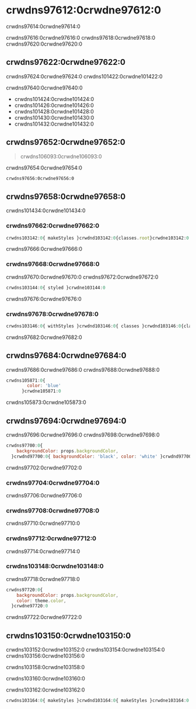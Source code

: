 # crwdns97612:0crwdne97612:0

<p class="description">crwdns97614:0crwdne97614:0</p>

crwdns97616:0crwdne97616:0 crwdns97618:0crwdne97618:0 crwdns97620:0crwdne97620:0

## crwdns97622:0crwdne97622:0

crwdns97624:0crwdne97624:0 crwdns101422:0crwdne101422:0

crwdns97640:0crwdne97640:0

- crwdns101424:0crwdne101424:0
- crwdns101426:0crwdne101426:0
- crwdns101428:0crwdne101428:0
- crwdns101430:0crwdne101430:0
- crwdns101432:0crwdne101432:0

## crwdns97652:0crwdne97652:0

> crwdns106093:0crwdne106093:0

crwdns97654:0crwdne97654:0

```sh
crwdns97656:0crwdne97656:0
```

## crwdns97658:0crwdne97658:0

crwdns101434:0crwdne101434:0

### crwdns97662:0crwdne97662:0

```jsx
crwdns103142:0{ makeStyles }crwdnd103142:0{classes.root}crwdne103142:0
```

crwdns97666:0crwdne97666:0

### crwdns97668:0crwdne97668:0

crwdns97670:0crwdne97670:0 crwdns97672:0crwdne97672:0

```jsx
crwdns103144:0{ styled }crwdne103144:0
```

crwdns97676:0crwdne97676:0

### crwdns97678:0crwdne97678:0

```jsx
crwdns103146:0{ withStyles }crwdnd103146:0{ classes }crwdnd103146:0{classes.root}crwdne103146:0
```

crwdns97682:0crwdne97682:0

## crwdns97684:0crwdne97684:0

crwdns97686:0crwdne97686:0 crwdns97688:0crwdne97688:0

```js
crwdns105871:0{
        color: 'blue'
      }crwdne105871:0
```

crwdns105873:0crwdne105873:0

## crwdns97694:0crwdne97694:0

crwdns97696:0crwdne97696:0 crwdns97698:0crwdne97698:0

```jsx
crwdns97700:0{
    backgroundColor: props.backgroundColor,
  }crwdnd97700:0{ backgroundColor: 'black', color: 'white' }crwdnd97700:0${classes.foo}crwdnd97700:0${classes.bar}crwdne97700:0
```

crwdns97702:0crwdne97702:0

### crwdns97704:0crwdne97704:0

crwdns97706:0crwdne97706:0

### crwdns97708:0crwdne97708:0

crwdns97710:0crwdne97710:0

### crwdns97712:0crwdne97712:0

crwdns97714:0crwdne97714:0

### crwdns103148:0crwdne103148:0

crwdns97718:0crwdne97718:0

```js
crwdns97720:0{
    backgroundColor: props.backgroundColor,
    color: theme.color,
  }crwdne97720:0
```

crwdns97722:0crwdne97722:0

## crwdns103150:0crwdne103150:0

crwdns103152:0crwdne103152:0 crwdns103154:0crwdne103154:0 crwdns103156:0crwdne103156:0

crwdns103158:0crwdne103158:0

crwdns103160:0crwdne103160:0

crwdns103162:0crwdne103162:0

```js
crwdns103164:0{ makeStyles }crwdnd103164:0{ makeStyles }crwdne103164:0
```